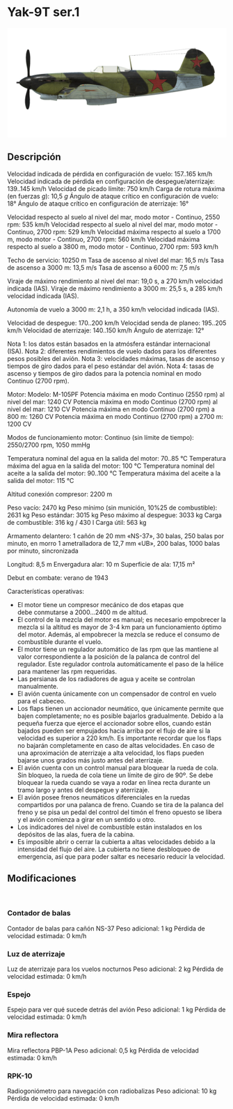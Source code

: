 ﻿# Yak-9T ser.1

![yak9ts1](../images/yak9ts1.png)

## Descripción

Velocidad indicada de pérdida en configuración de vuelo: 157..165 km/h
Velocidad indicada de pérdida en configuración de despegue/aterrizaje: 139..145 km/h
Velocidad de picado límite: 750 km/h
Carga de rotura máxima (en fuerzas <i>g</i>): 10,5 <i>g</i>
Ángulo de ataque crítico en configuración de vuelo: 18°
Ángulo de ataque crítico en configuración de aterrizaje: 16°

Velocidad respecto al suelo al nivel del mar, modo motor - Continuo, 2550 rpm: 535 km/h
Velocidad respecto al suelo al nivel del mar, modo motor - Continuo, 2700 rpm: 529 km/h
Velocidad máxima respecto al suelo a 1700 m, modo motor - Continuo, 2700 rpm: 560 km/h
Velocidad máxima respecto al suelo a 3800 m, modo motor - Continuo, 2700 rpm: 593 km/h

Techo de servicio: 10250 m
Tasa de ascenso al nivel del mar: 16,5 m/s
Tasa de ascenso a 3000 m: 13,5 m/s
Tasa de ascenso a 6000 m: 7,5 m/s

Viraje de máximo rendimiento al nivel del mar: 19,0 s, a 270 km/h velocidad indicada (IAS).
Viraje de máximo rendimiento a 3000 m: 25,5 s, a 285 km/h velocidad indicada (IAS).

Autonomía de vuelo a 3000 m: 2,1 h, a 350 km/h velocidad indicada (IAS).

Velocidad de despegue: 170..200 km/h
Velocidad senda de planeo: 195..205 km/h
Velocidad de aterrizaje: 140..150 km/h
Ángulo de aterrizaje: 12°

Nota 1: los datos están basados en la atmósfera estándar internacional (ISA).
Nota 2: diferentes rendimientos de vuelo dados para los diferentes pesos posibles del avión.
Nota 3: velocidades máximas, tasas de ascenso y tiempos de giro dados para el peso estándar del avión.
Nota 4: tasas de ascenso y tiempos de giro dados para la potencia nominal en modo Continuo (2700 rpm).

Motor:
Modelo: M-105PF
Potencia máxima en modo Continuo (2550 rpm) al nivel del mar: 1240 CV
Potencia máxima en modo Continuo (2700 rpm) al nivel del mar: 1210 CV
Potencia máxima en modo Continuo (2700 rpm) a 800 m: 1260 CV
Potencia máxima en modo Continuo (2700 rpm) a 2700 m: 1200 CV

Modos de funcionamiento motor:
Continuo (sin límite de tiempo): 2550/2700 rpm, 1050 mmHg

Temperatura nominal del agua en la salida del motor: 70..85 °C
Temperatura máxima del agua en la salida del motor: 100 °C
Temperatura nominal del aceite a la salida del motor: 90..100 °C
Temperatura máxima del aceite a la salida del motor: 115 °C

Altitud conexión compresor: 2200 m

Peso vacío: 2470 kg
Peso mínimo (sin munición, 10%25 de combustible): 2631 kg
Peso estándar: 3015 kg
Peso máximo al despegue: 3033 kg
Carga de combustible: 316 kg / 430 l
Carga útil: 563 kg

Armamento delantero:
1 cañón de 20 mm «NS-37», 30 balas, 250 balas por minuto, en morro
1 ametralladora de 12,7 mm «UB», 200 balas, 1000 balas por minuto, sincronizada

Longitud: 8,5 m
Envergadura alar: 10 m
Superficie de ala: 17,15 m²

Debut en combate: verano de 1943

Características operativas:
- El motor tiene un compresor mecánico de dos etapas que debe conmutarse a 2000...2400 m de altitud.
- El control de la mezcla del motor es manual; es necesario empobrecer la mezcla si la altitud es mayor de 3-4 km para un funcionamiento óptimo del motor. Además, al empobrecer la mezcla se reduce el consumo de combustible durante el vuelo.
- El motor tiene un regulador automático de las rpm que las mantiene al valor correspondiente a la posición de la palanca de control del regulador. Este regulador controla automáticamente el paso de la hélice para mantener las rpm requeridas.
- Las persianas de los radiadores de agua y aceite se controlan manualmente.
- El avión cuenta únicamente con un compensador de control en vuelo para el cabeceo.
- Los flaps tienen un accionador neumático, que únicamente permite que bajen completamente; no es posible bajarlos gradualmente. Debido a la pequeña fuerza que ejerce el accionador sobre ellos, cuando están bajados pueden ser empujados hacia arriba por el flujo de aire si la velocidad es superior a 220 km/h. Es importante recordar que los flaps no bajarán completamente en caso de altas velocidades. En caso de una aproximación de aterrizaje a alta velocidad, los flaps pueden bajarse unos grados más justo antes del aterrizaje.
- El avión cuenta con un control manual para bloquear la rueda de cola. Sin bloqueo, la rueda de cola tiene un límite de giro de 90º. Se debe bloquear la rueda cuando se vaya a rodar en línea recta durante un tramo largo y antes del despegue y aterrizaje.
- El avión posee frenos neumáticos diferenciales en la ruedas compartidos por una palanca de freno. Cuando se tira de la palanca del freno y se pisa un pedal del control del timón el freno opuesto se libera y el avión comienza a girar en un sentido u otro.
- Los indicadores del nivel de combustible están instalados en los depósitos de las alas, fuera de la cabina.
- Es imposible abrir o cerrar la cubierta a altas velocidades debido a la intensidad del flujo del aire. La cubierta no tiene desbloqueo de emergencia, así que para poder saltar es necesario reducir la velocidad.

## Modificaciones
﻿

### Contador de balas

Contador de balas para cañón NS-37
Peso adicional: 1 kg
Pérdida de velocidad estimada: 0 km/h﻿

### Luz de aterrizaje

Luz de aterrizaje para los vuelos nocturnos
Peso adicional: 2 kg
Pérdida de velocidad estimada: 0 km/h﻿

### Espejo

Espejo para ver qué sucede detrás del avión
Peso adicional: 1 kg
Pérdida de velocidad estimada: 0 km/h﻿

### Mira reflectora

Mira reflectora PBP-1A
Peso adicional: 0,5 kg
Pérdida de velocidad estimada: 0 km/h
﻿

### RPK-10

Radiogoniómetro para navegación con radiobalizas
Peso adicional: 10 kg
Pérdida de velocidad estimada: 0 km/h
